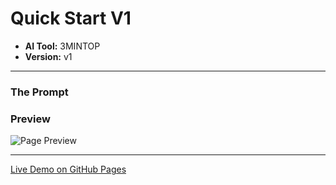 # Quick Start V1

* **AI Tool:** 3MINTOP
* **Version:** v1

---

### The Prompt

>

### Preview

![Page Preview](./preview.png)

---

[Live Demo on GitHub Pages](https://your-username.github.io/AI-Frontend-Gallery/3MinTop/quick-start-v1/)
